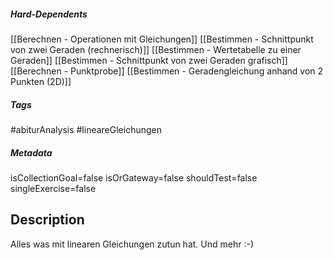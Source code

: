 ##### Hard-Dependents
[[Berechnen - Operationen mit Gleichungen]]
[[Bestimmen - Schnittpunkt von zwei Geraden (rechnerisch)]]
[[Bestimmen - Wertetabelle zu einer Geraden]]
[[Bestimmen - Schnittpunkt von zwei Geraden grafisch]]
[[Berechnen - Punktprobe]]
[[Bestimmen - Geradengleichung anhand von 2 Punkten (2D)]]
##### Tags
#abiturAnalysis
#lineareGleichungen 
##### Metadata
isCollectionGoal=false
isOrGateway=false
shouldTest=false
singleExercise=false
## Description
Alles was mit linearen Gleichungen zutun hat. Und mehr :-) 
